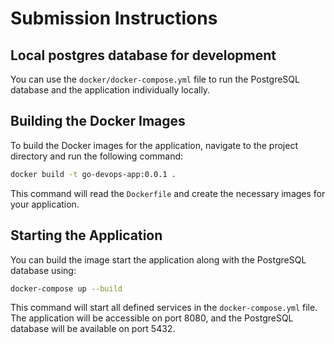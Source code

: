# Submission Instructions

## Local postgres database for development

You can use the `docker/docker-compose.yml` file to run the PostgreSQL database and the application individually locally.

## Building the Docker Images

To build the Docker images for the application, navigate to the project directory and run the following command:

```bash
docker build -t go-devops-app:0.0.1 .
```

This command will read the `Dockerfile` and create the necessary images for your application.

## Starting the Application

You can build the image start the application along with the PostgreSQL database using:

```bash
docker-compose up --build
```

This command will start all defined services in the `docker-compose.yml` file. The application will be accessible on port 8080, and the PostgreSQL database will be available on port 5432.





